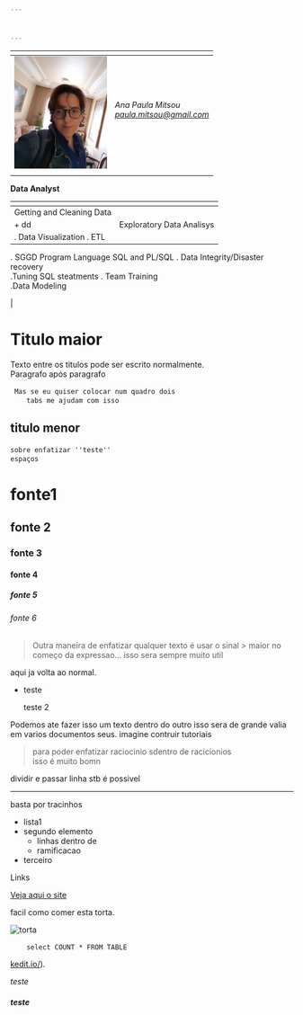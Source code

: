 ```yaml
---


---
```



<table>
<thead>
<tr>
<th></th>
<th></th>
</tr>
</thead>
<tbody>
<tr>
<td><img src="https://github.com/apmitsou/ds/blob/master/images/20180324_074002.jpg?raw=true" height="200" width="165" alt="teste"></td>
<td><h6> Ana Paula Mitsou <br><a href="mailto:paula.mitsou@gmail.com">paula.mitsou@gmail.com</a></h6></td>
</tr>
<tr>
<td></td>
<td></td>
</tr>
</tbody>
</table><blockquote>
</blockquote><p><strong>Data Analyst</strong></p>

<table>
<thead>
<tr>
<th></th>
<th></th>
</tr>
</thead>
<tbody>
<tr>
<td>Getting and Cleaning Data</td>
<td></td>
</tr>
<tr>
<td>+ dd</td>
<td>Exploratory Data Analisys</td>
</tr>
<tr>
<td>. Data Visualization . ETL</td>
<td></td>
</tr>
</tbody>
</table><p>. SGGD Program Language SQL and PL/SQL . Data Integrity/Disaster recovery<br>
.Tuning SQL steatments . Team Training<br>
.Data Modeling</p>
 | 
<h1 id="titulo-maior">Titulo maior</h1>
<p>Texto entre os titulos pode ser escrito normalmente.<br>
Paragrafo após paragrafo</p>
<pre><code>	Mas se eu quiser colocar num quadro dois
	tabs me ajudam com isso 
</code></pre>
<h2 id="titulo-menor">titulo menor</h2>
<pre><code>sobre enfatizar ''teste''
espaços 
</code></pre>
<h1 id="fonte1">fonte1</h1>
<h2 id="fonte-2">fonte 2</h2>
<h3 id="fonte-3">fonte 3</h3>
<h4 id="fonte-4">fonte 4</h4>
<h5 id="fonte-5">fonte 5</h5>
<h6 id="fonte-6">fonte 6</h6>
<blockquote>
<p>Outra maneira de enfatizar qualquer texto é usar o sinal &gt; maior no começo da expressao… isso sera sempre muito util</p>
</blockquote>
<p>aqui ja volta ao normal.</p>
<blockquote>
</blockquote><ul>
<li>
<p>teste</p>
<p>teste 2</p>
</li>
</ul>
<p>Podemos ate fazer isso um texto dentro do outro isso sera de grande valia em varios documentos seus. imagine contruir tutoriais</p>
<blockquote>
<p>para poder enfatizar raciocinio sdentro de racicionios<br>
isso é muito bomn</p>
</blockquote>

<p>dividir e passar linha stb é possivel</p>
<hr>
<p>basta por tracinhos</p>
<ul>
<li>lista1</li>
<li>segundo elemento
<ul>
<li>linhas dentro de</li>
<li>ramificacao</li>
</ul>
</li>
<li>terceiro</li>
</ul>
<p>Links</p>
<p><a href="http://www.uol.com.br">Veja aqui o site</a></p>
<p>facil como comer esta torta.</p>
<p><img src="https://images-gmi-pmc.edge-generalmills.com/612d8afe-a787-45bd-9276-f4d9e23d202d.jpg" alt="torta"></p>
<pre><code>    select COUNT * FROM TABLE
</code></pre>
<p><a href="http://kedit.io/">kedit.io/</a>).</p>
<p><em>teste</em></p>
<h5 id="teste">teste</h5>

